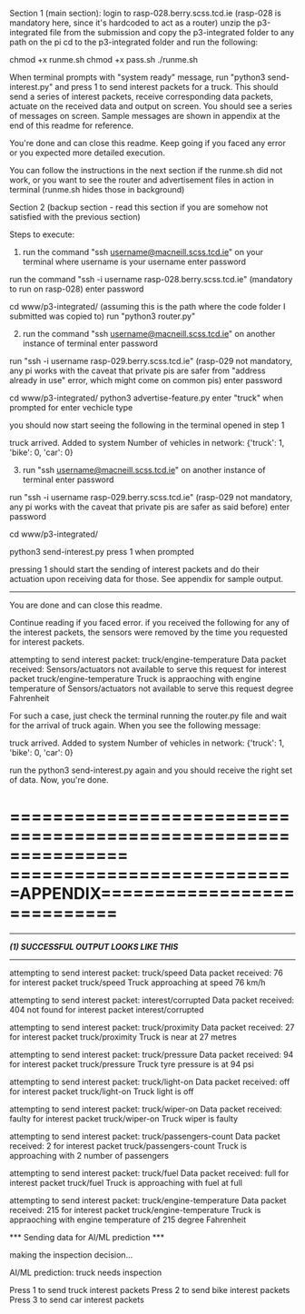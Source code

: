 Section 1 (main section):
login to rasp-028.berry.scss.tcd.ie (rasp-028 is mandatory here, since it's hardcoded to act as a router)
unzip the p3-integrated file from the submission and copy the p3-integrated folder to any path on the pi
cd to the p3-integrated folder and run the following:

chmod +x runme.sh
chmod +x pass.sh
./runme.sh

When terminal prompts with "system ready" message, run "python3 send-interest.py" and press 1 to send interest packets for a truck.
This should send a series of interest packets, receive corresponding data packets, actuate on the received data and output on screen.
You should see a series of messages on screen. Sample messages are shown in appendix at the end of this readme for reference.

You're done and can close this readme. Keep going if you faced any error or you expected more detailed execution.

You can follow the instructions in the next section if
the runme.sh did not work, or
you want to see the router and advertisement files in action in terminal (runme.sh hides those in background)

Section 2 (backup section - read this section if you are somehow not satisfied with the previous section)

Steps to execute:
1. run the command "ssh username@macneill.scss.tcd.ie" on your terminal where username is your username
enter password

run the command "ssh -i username rasp-028.berry.scss.tcd.ie" (mandatory to run on rasp-028)
enter password

cd www/p3-integrated/ (assuming this is the path where the code folder I submitted was copied to)
run "python3 router.py"

2. run the command "ssh username@macneill.scss.tcd.ie" on another instance of terminal
enter password

run "ssh -i username rasp-029.berry.scss.tcd.ie" (rasp-029 not mandatory, any pi works with the caveat that private pis are safer from "address already in use" error, which might come on common pis)
enter password

cd www/p3-integrated/
python3 advertise-feature.py
enter "truck" when prompted for enter vechicle type

you should now start seeing the following in the terminal opened in step 1

truck arrived. Added to system
Number of vehicles in network:  {'truck': 1, 'bike': 0, 'car': 0}

3. run "ssh username@macneill.scss.tcd.ie" on another instance of terminal
enter password

run "ssh -i username rasp-029.berry.scss.tcd.ie" (rasp-029 not mandatory, any pi works with the caveat that private pis are safer as said before)
enter password

cd www/p3-integrated/

python3 send-interest.py
press 1 when prompted

pressing 1 should start the sending of interest packets and do their actuation upon receiving data for those. See appendix for sample output.

---------------------------------------------------------

You are done and can close this readme.

Continue reading if you faced error.
if you received the following for any of the interest packets, the sensors were removed by the time you requested for interest packets.

attempting to send interest packet:  truck/engine-temperature
Data packet received:  Sensors/actuators not available to serve this request  for interest packet  truck/engine-temperature
Truck is appraoching with engine temperature of  Sensors/actuators not available to serve this request  degree Fahrenheit

For such a case, just check the terminal running the router.py file and wait for the arrival of truck again.
When you see the following message:

truck arrived. Added to system
Number of vehicles in network:  {'truck': 1, 'bike': 0, 'car': 0}

run the python3 send-interest.py again and you should receive the right set of data. Now, you're done.


===============================================================
===========================APPENDIX============================
===============================================================

*******************************************************************
***************(1) SUCCESSFUL OUTPUT LOOKS LIKE THIS***************
*******************************************************************

attempting to send interest packet:  truck/speed
Data packet received:  76  for interest packet  truck/speed
Truck approaching at speed  76  km/h



attempting to send interest packet:  interest/corrupted
Data packet received:  404 not found  for interest packet  interest/corrupted



attempting to send interest packet:  truck/proximity
Data packet received:  27  for interest packet  truck/proximity
Truck is near at  27  metres



attempting to send interest packet:  truck/pressure
Data packet received:  94  for interest packet  truck/pressure
Truck tyre pressure is at  94  psi



attempting to send interest packet:  truck/light-on
Data packet received:  off  for interest packet  truck/light-on
Truck light is  off



attempting to send interest packet:  truck/wiper-on
Data packet received:  faulty  for interest packet  truck/wiper-on
Truck wiper is  faulty



attempting to send interest packet:  truck/passengers-count
Data packet received:  2  for interest packet  truck/passengers-count
Truck is approaching with  2  number of passengers



attempting to send interest packet:  truck/fuel
Data packet received:  full  for interest packet  truck/fuel
Truck is approaching with fuel at  full



attempting to send interest packet:  truck/engine-temperature
Data packet received:  215  for interest packet  truck/engine-temperature
Truck is appraoching with engine temperature of  215  degree Fahrenheit
 
 *** Sending data for AI/ML prediction ***   

making the inspection decision...


 AI/ML prediction:  truck  needs inspection 




Press 1 to send truck interest packets
Press 2 to send bike interest packets
Press 3 to send car interest packets